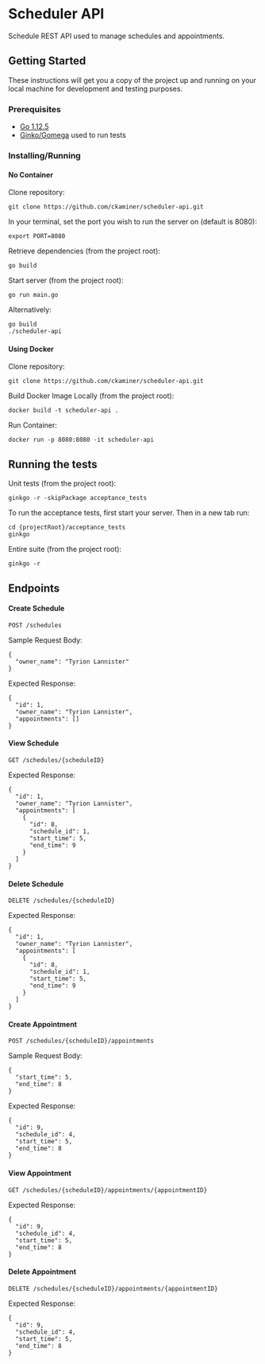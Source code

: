 # Scheduler API

Schedule REST API used to manage schedules and appointments.

## Getting Started

These instructions will get you a copy of the project up and running on your local machine for development and testing purposes.

### Prerequisites

- [Go 1.12.5](https://golang.org/dl/)
- [Ginko/Gomega](https://github.com/onsi/ginkgo#set-me-up) used to run tests

### Installing/Running

#### No Container

Clone repository:
```
git clone https://github.com/ckaminer/scheduler-api.git
```

In your terminal, set the port you wish to run the server on (default is 8080):
```
export PORT=8080
```

Retrieve dependencies (from the project root):
```
go build
```

Start server (from the project root):
```
go run main.go
```

Alternatively:
```
go build
./scheduler-api
```

#### Using Docker
Clone repository:
```
git clone https://github.com/ckaminer/scheduler-api.git
```

Build Docker Image Locally (from the project root):
```
docker build -t scheduler-api .
```

Run Container:
```
docker run -p 8080:8080 -it scheduler-api
```

## Running the tests

Unit tests (from the project root):
```
ginkgo -r -skipPackage acceptance_tests
```

To run the acceptance tests, first start your server. Then in a new tab run:
```
cd {projectRoot}/acceptance_tests
ginkgo
```

Entire suite (from the project root):
```
ginkgo -r
```

## Endpoints

#### Create Schedule
`POST /schedules`

Sample Request Body:
```
{
  "owner_name": "Tyrion Lannister"
}
```

Expected Response:
```
{
  "id": 1,
  "owner_name": "Tyrion Lannister",
  "appointments": []
}
```

#### View Schedule
`GET /schedules/{scheduleID}`

Expected Response:
```
{
  "id": 1,
  "owner_name": "Tyrion Lannister",
  "appointments": [
    {
      "id": 8,
      "schedule_id": 1,
      "start_time": 5,
      "end_time": 9
    }
  ]
}
```

#### Delete Schedule
`DELETE /schedules/{scheduleID}`

Expected Response:
```
{
  "id": 1,
  "owner_name": "Tyrion Lannister",
  "appointments": [
    {
      "id": 8,
      "schedule_id": 1,
      "start_time": 5,
      "end_time": 9
    }
  ]
}
```

#### Create Appointment
`POST /schedules/{scheduleID}/appointments`

Sample Request Body:
```
{
  "start_time": 5,
  "end_time": 8
}
```

Expected Response:
```
{
  "id": 9,
  "schedule_id": 4,
  "start_time": 5,
  "end_time": 8
}
```

#### View Appointment
`GET /schedules/{scheduleID}/appointments/{appointmentID}`

Expected Response:
```
{
  "id": 9,
  "schedule_id": 4,
  "start_time": 5,
  "end_time": 8
}
```

#### Delete Appointment
`DELETE /schedules/{scheduleID}/appointments/{appointmentID}`

Expected Response:
```
{
  "id": 9,
  "schedule_id": 4,
  "start_time": 5,
  "end_time": 8
}
```
